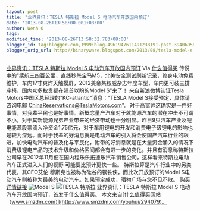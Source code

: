 ```yaml
---
layout: post
title: "业界资讯：TESLA 特斯拉 Model S 电动汽车开放国内预订"
date: '2013-08-26T13:58:00.001+08:00'
author: Wenh Q
tags:
modified_time: '2013-08-26T13:58:32.783+08:00'
blogger_id: tag:blogger.com,1999:blog-4961947611491238191.post-3940695889282952591
blogger_orig_url: http://binaryware.blogspot.com/2013/08/tesla-model-s.html
---
```

[
业界资讯：TESLA 特斯拉 Model S
电动汽车开放国内预订](http://www.smzdm.com/youhui/294079)
Via [什么值得买](http://www.smzdm.com/)
传说中的"续航三四百公里，直线秒杀宝马M5，北美安全测试刷新记录，终身电池免费维护，车内17寸爽炸天触摸屏，2012美帝某权威杂志年度车型，车内更可装三排座椅，国内众多权贵都在翘首以盼的Model
S"来了！
来自新浪微博认证Tesla Motors中国区总经理的"KC-atlantic"消息："TESLA
Model S接受预定，具体请咨询电邮
ChinaReservations@TeslaMotors.com"。对于高富帅这确实是一件好事情，对我辈平民也是好事情。新概念量产汽车对于就能源汽车的潜在冲击不可谓不小，对于其新能源兄弟产业带来的经济带动也十分明显。昨日9只汽车产业及锂电能源股票流入净资金1.75亿元，对于车用锂电的开发和消费电子级锂电的影响也是较为深远。而对于我辈的好消息就是电动汽车的引入将会使国产汽车行业的跟进，加快电动汽车的普及化与平民化，附带的好消息就是在大量资金涌入的情况下消费级锂电产品的技术升级和价格区间都会有进一步的变化。并且有消息称特斯拉公司早在2012年11月便在国内程乐乐拓速乐汽车销售公司，这样看来特斯拉电动汽车正式进入人们的视野
可能要比预计更快一些。
特斯拉算是汽车行业中的另类代表，其CEO艾伦.穆斯克也被称为硅谷的钢铁侠，而此次开放预订的Model
S电动汽车则被称为最美的电动汽车。如果预定成功，晒物广场与您不见不散。
[购买详情链接](http://www.smzdm.com/youhui/294079)
![Model S ](http://pn.zdmimg.com/201308/23/22a71619.jpg_n1.jpg)
![TESLA 特斯拉](http://pn.zdmimg.com/201308/23/31bd0fb5.jpg_n1.jpg)
业界资讯：TESLA 特斯拉 Model S 电动汽车开放国内预订，首发于什么值得买。
本文来自[什么值得买网站（www.smzdm.com）](http://www.smzdm.com/youhui/294079)。
